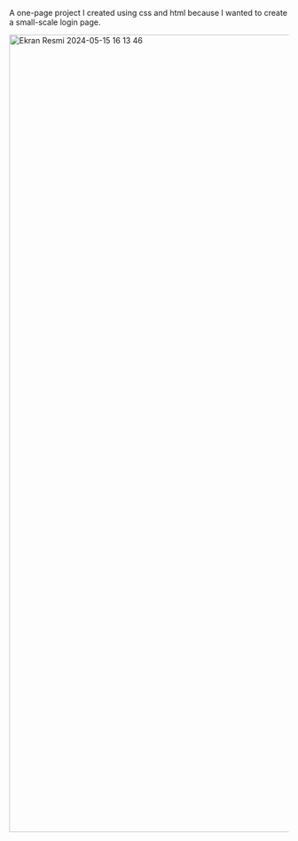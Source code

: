 A one-page project I created using css and html because I wanted to create a small-scale login page.

<img width="1440" alt="Ekran Resmi 2024-05-15 16 13 46" src="https://github.com/aysunurterzi/loginform/assets/80470813/b021b8c4-394f-455b-bcab-a913231ffc73">
